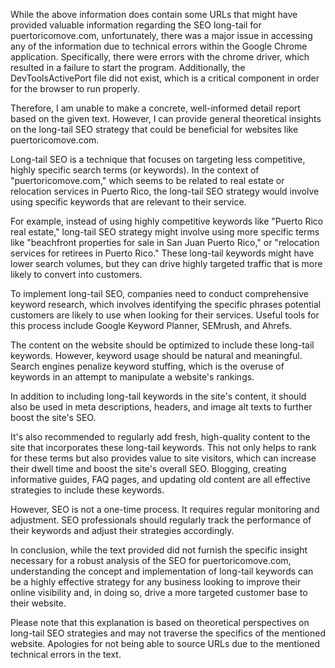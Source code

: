 While the above information does contain some URLs that might have provided valuable information regarding the SEO long-tail for puertoricomove.com, unfortunately, there was a major issue in accessing any of the information due to technical errors within the Google Chrome application. Specifically, there were errors with the chrome driver, which resulted in a failure to start the program. Additionally, the DevToolsActivePort file did not exist, which is a critical component in order for the browser to run properly.

Therefore, I am unable to make a concrete, well-informed detail report based on the given text. However, I can provide general theoretical insights on the long-tail SEO strategy that could be beneficial for websites like puertoricomove.com.

Long-tail SEO is a technique that focuses on targeting less competitive, highly specific search terms (or keywords). In the context of "puertoricomove.com," which seems to be related to real estate or relocation services in Puerto Rico, the long-tail SEO strategy would involve using specific keywords that are relevant to their service. 

For example, instead of using highly competitive keywords like "Puerto Rico real estate," long-tail SEO strategy might involve using more specific terms like "beachfront properties for sale in San Juan Puerto Rico," or "relocation services for retirees in Puerto Rico." These long-tail keywords might have lower search volumes, but they can drive highly targeted traffic that is more likely to convert into customers.

To implement long-tail SEO, companies need to conduct comprehensive keyword research, which involves identifying the specific phrases potential customers are likely to use when looking for their services. Useful tools for this process include Google Keyword Planner, SEMrush, and Ahrefs.

The content on the website should be optimized to include these long-tail keywords. However, keyword usage should be natural and meaningful. Search engines penalize keyword stuffing, which is the overuse of keywords in an attempt to manipulate a website's rankings.

In addition to including long-tail keywords in the site's content, it should also be used in meta descriptions, headers, and image alt texts to further boost the site's SEO.

It's also recommended to regularly add fresh, high-quality content to the site that incorporates these long-tail keywords. This not only helps to rank for these terms but also provides value to site visitors, which can increase their dwell time and boost the site's overall SEO. Blogging, creating informative guides, FAQ pages, and updating old content are all effective strategies to include these keywords.

However, SEO is not a one-time process. It requires regular monitoring and adjustment. SEO professionals should regularly track the performance of their keywords and adjust their strategies accordingly.

In conclusion, while the text provided did not furnish the specific insight necessary for a robust analysis of the SEO for puertoricomove.com, understanding the concept and implementation of long-tail keywords can be a highly effective strategy for any business looking to improve their online visibility and, in doing so, drive a more targeted customer base to their website.

Please note that this explanation is based on theoretical perspectives on long-tail SEO strategies and may not traverse the specifics of the mentioned website. Apologies for not being able to source URLs due to the mentioned technical errors in the text.
